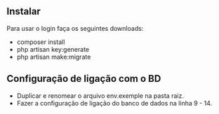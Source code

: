 ## Instalar

Para usar o login faça os seguintes downloads:

- composer install
- php artisan key:generate
- php artisan make:migrate


## Configuração de ligação com o BD

- Duplicar e renomear o arquivo env.exemple na pasta raiz.
- Fazer a configuração de ligação do banco de dados na linha 9 - 14.
